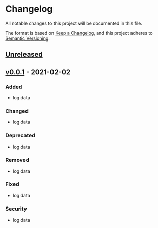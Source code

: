 # Changelog

All notable changes to this project will be documented in this file.

The format is based on [Keep a Changelog](https://keepachangelog.com/en/1.0.0/),
and this project adheres to [Semantic Versioning](https://semver.org/spec/v2.0.0.html).

## [Unreleased]

## [v0.0.1] - 2021-02-02

### Added

- log data

### Changed

- log data

### Deprecated

- log data

### Removed

- log data

### Fixed

- log data

### Security

- log data

<!-- hyperlinks here -->
[Unreleased]: https://github.com/leandergangso/pymysharesdk/compare/v0.0.1...HEAD
<!-- new release here -->
[v0.0.1]: https://github.com/leandergangso/pymysharesdk/releases/tag/v0.0.1
<!-- end of file -->
